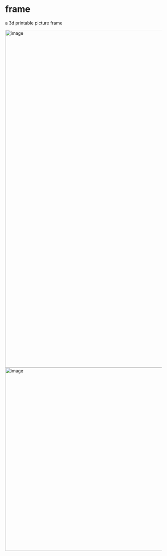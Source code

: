 # frame

a 3d printable picture frame

<img width="1086" alt="image" src="https://github.com/user-attachments/assets/bacf6139-55d4-48e2-95ad-2ed87bc81470">
<img width="590" alt="image" src="https://github.com/user-attachments/assets/3272150f-418e-4294-b851-dc069306dee7">
